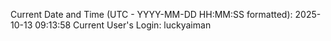 Current Date and Time (UTC - YYYY-MM-DD HH:MM:SS formatted): 2025-10-13 09:13:58
Current User's Login: luckyaiman

